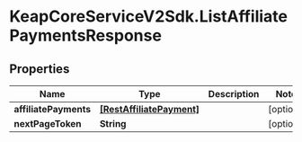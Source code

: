 # KeapCoreServiceV2Sdk.ListAffiliatePaymentsResponse

## Properties

Name | Type | Description | Notes
------------ | ------------- | ------------- | -------------
**affiliatePayments** | [**[RestAffiliatePayment]**](RestAffiliatePayment.md) |  | [optional] 
**nextPageToken** | **String** |  | [optional] 


